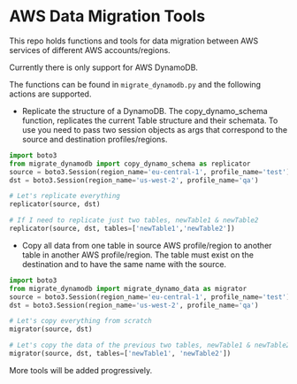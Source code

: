 # AWS Data Migration Tools

This repo holds functions and tools for data migration between AWS services of 
different AWS accounts/regions.

Currently there is only support for AWS DynamoDB. 

The functions can be found in `migrate_dynamodb.py` and the following actions are
supported. 

- Replicate the structure of a DynamoDB. The copy_dynamo_schema function, replicates the current Table structure and 
their schemata. To use you need to pass two session objects as args that correspond to the source and destination 
profiles/regions.

```python
import boto3
from migrate_dynamodb import copy_dynamo_schema as replicator
source = boto3.Session(region_name='eu-central-1', profile_name='test')
dst = boto3.Session(region_name='us-west-2', profile_name='qa')

# Let's replicate everything
replicator(source, dst)

# If I need to replicate just two tables, newTable1 & newTable2
replicator(source, dst, tables=['newTable1','newTable2'])
``` 

- Copy all data from one table in source AWS profile/region to another table in another AWS profile/region. The 
table must exist on the destination and to have the same name with the source.

```python
import boto3
from migrate_dynamodb import migrate_dynamo_data as migrator
source = boto3.Session(region_name='eu-central-1', profile_name='test')
dst = boto3.Session(region_name='us-west-2', profile_name='qa')

# Let's copy everything from scratch
migrator(source, dst)

# Let's copy the data of the previous two tables, newTable1 & newTable2
migrator(source, dst, tables=['newTable1', 'newTable2'])
```

More tools will be added progressively.